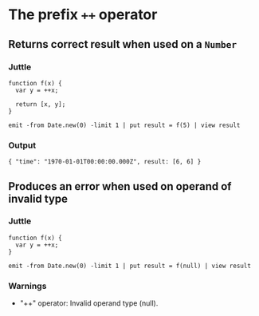 # The prefix `++` operator

## Returns correct result when used on a `Number`

### Juttle

    function f(x) {
      var y = ++x;

      return [x, y];
    }

    emit -from Date.new(0) -limit 1 | put result = f(5) | view result

### Output

    { "time": "1970-01-01T00:00:00.000Z", result: [6, 6] }

## Produces an error when used on operand of invalid type

### Juttle

    function f(x) {
      var y = ++x;
    }

    emit -from Date.new(0) -limit 1 | put result = f(null) | view result

### Warnings

  * "++" operator: Invalid operand type (null).
